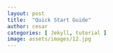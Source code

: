 ```yaml
---
layout: post
title:  "Quick Start Guide"
author: cesar
categories: [ Jekyll, tutorial ]
image: assets/images/12.jpg
---
```


